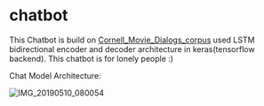 # chatbot

 This Chatbot is build on [Cornell_Movie_Dialogs_corpus](https://www.cs.cornell.edu/~cristian/Cornell_Movie-Dialogs_Corpus.html) used LSTM bidirectional encoder and decoder architecture in keras(tensorflow backend).
This chatbot is for lonely people :)  
 
Chat Model Architecture:


![IMG_20190510_080054](https://user-images.githubusercontent.com/34382779/57498857-2aaf4c80-72fb-11e9-9036-720e6a8aa13a.jpg)

